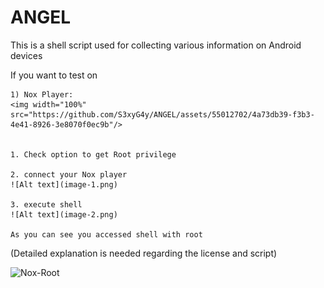 # ANGEL
This is a shell script used for collecting various information on Android devices

If you want to test on

    1) Nox Player:
    <img width="100%" src="https://github.com/S3xyG4y/ANGEL/assets/55012702/4a73db39-f3b3-4e41-8926-3e8070f0ec9b"/>
    
    
    1. Check option to get Root privilege

    2. connect your Nox player
    ![Alt text](image-1.png)

    3. execute shell
    ![Alt text](image-2.png)
    
    As you can see you accessed shell with root



(Detailed explanation is needed regarding the license and script)

![Nox-Root](https://github.com/S3xyG4y/ANGEL/assets/55012702/5655ff56-375b-4202-b507-c6d5375cbd2a)
